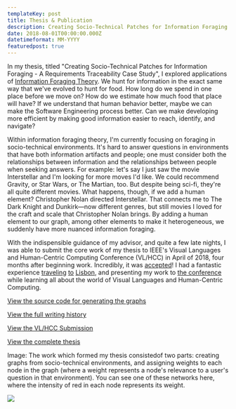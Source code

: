 ```yaml
---
templateKey: post
title: Thesis & Publication
description: Creating Socio-Technical Patches for Information Foraging - A Requirements Traceability Case Study
date: 2018-08-01T00:00:00.000Z
datetimeformat: MM-YYYY
featuredpost: true
---
```


In my thesis, titled "Creating Socio-Technical Patches for Information Foraging - A Requirements Traceability Case Study", I explored applications of [Information Foraging Theory](https://en.wikipedia.org/wiki/Information_foraging). We hunt for information in the exact same way that we've evolved to hunt for food. How long do we spend in one place before we move on? How do we estimate how much food that place will have? If we understand that human behavior better, maybe we can make the Software Engineering process better. Can we make developing more efficient by making good information easier to reach, identify, and navigate?

Within information foraging theory, I'm currently focusing on foraging in socio-technical environments. It's hard to answer questions in environments that have both information artifacts and people; one must consider both the relationships between information and the relationships between people when seeking answers. For example: let's say I just saw the movie Interstellar and I'm looking for more moves I'd like. We could recommend Gravity, or Star Wars, or The Martian, too. But despite being sci-fi, they're all quite different movies. What happens, though, if we add a human element? Christopher Nolan directed Interstellar. That connects me to The Dark Knight and Dunkirk&mdash;now different genres, but still movies I loved for the craft and scale that Christopher Nolan brings. By adding a human element to our graph, among other elements to make it heterogeneous, we suddenly have more nuanced information foraging.

With the indispensible guidance of my advisor, and quite a few late nights, I was able to submit the core work of my thesis to IEEE's Visual Languages and Human-Centric Computing Conference (VL/HCC) in April of 2018, four months after beginning work. Incredibly, it was [accepted](http://vlhcc18.github.io/accepted_papers.html)! I had a fantastic experience [traveling](https://www.instagram.com/p/BoaEUbPH8Zv/?taken-by=dardarb1nks) [to](https://www.instagram.com/p/BofZdvKnExe/?taken-by=dardarb1nks) [Lisbon](https://www.instagram.com/p/BoeQUDAH_uS/?taken-by=dardarb1nks), and presenting my work to [the conference](https://ieeexplore.ieee.org/xpl/mostRecentIssue.jsp?punumber=8488603) while learning all about the world of Visual Languages and Human-Centric Computing.

[View the source code for generating the graphs](https://github.com/decepulis/RSTG_SA/tree/master/_2%20Scripting)

[View the full writing history](https://github.com/decepulis/RSTG_SA)

[View the VL/HCC Submission](https://ieeexplore.ieee.org/abstract/document/8506526/)

[View the complete thesis](https://etd.ohiolink.edu/!etd.send_file?accession=ucin153537889647146&disposition=attachment)

Image: The work which formed my thesis consistedof two parts: creating graphs from socio-technical environments, and assigning weights to each node in the graph (where a weight represents a node's relevance to a user's question in that environment). You can see one of these networks here, where the intensity of red in each node represents its weight.

<img src="/img/projects-ift.png">
